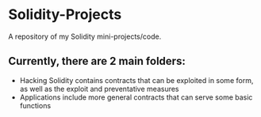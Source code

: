 # Solidity-Projects
A repository of my Solidity mini-projects/code.

Currently, there are 2 main folders:
---
- Hacking Solidity contains contracts that can be exploited in some form, as well as the exploit and preventative measures
- Applications include more general contracts that can serve some basic functions
